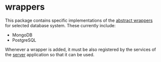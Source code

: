 # wrappers

This package contains specific implementations of the [abstract wrappers](../abstractWrappers/README.md) for selected database system. These currently include:
- MongoDB
- PostgreSQL

Whenever a wrapper is added, it must be also registered by the services of the [server](../server/README.md) application so that it can be used.